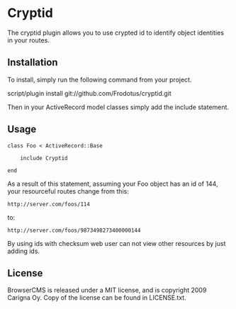 # Cryptid

The cryptid plugin allows you to use crypted id to identify object identities in your routes.

## Installation

To install, simply run the following command from your project.

  script/plugin install git://github.com/Frodotus/cryptid.git

Then in your ActiveRecord model classes simply add the include statement.

## Usage

    class Foo < ActiveRecord::Base

        include Cryptid

    end

As a result of this statement, assuming your Foo object has an id of 144, your resourceful routes
change from this:

    http://server.com/foos/114

to:

    http://server.com/foos/9873498273400000144

By using ids with checksum web user can not view other resources by just adding ids.


## License
BrowserCMS is released under a MIT license, and is copyright 2009 Carigna Oy. Copy of the license can be found in LICENSE.txt.
